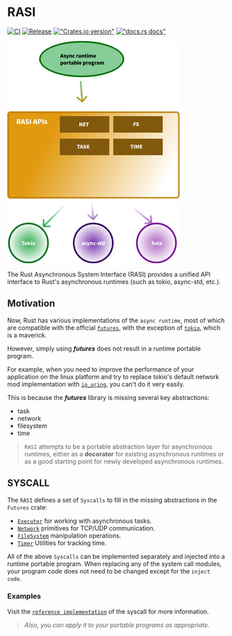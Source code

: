 # RASI

[![CI](https://github.com/HalaOS/RASI/actions/workflows/ci.yaml/badge.svg)](https://github.com/HalaOS/RASI/actions/workflows/ci.yaml)
[![Release](https://github.com/HalaOS/RASI/actions/workflows/release.yaml/badge.svg)](https://github.com/HalaOS/RASI/actions/workflows/release.yaml)
[!["Crates.io version"](https://img.shields.io/crates/v/rasi.svg)](https://crates.io/crates/rasi)
[!["docs.rs docs"](https://img.shields.io/badge/docs-latest-blue.svg)](https://docs.rs/rasi)

![architectural](./doc/architectural.png)

The Rust Asynchronous System Interface (RASI) provides a unified API interface to Rust's asynchronous runtimes (such as tokio, async-std, etc.).

## Motivation

Now, Rust has various implementations of the `async runtime`, most of which are compatible with the official [`futures`](https://github.com/rust-lang/futures-rs), with the exception of [`tokio`](https://github.com/tokio-rs/tokio), which is a maverick.

However, simply using ***futures*** does not result in a runtime portable program.

For example, when you need to improve the performance of your application on the linux platform and try to replace tokio's default network mod implementation with [`io_uring`](https://www.wikiwand.com/en/Io_uring), you can't do it very easily.

This is because the ***futures*** library is missing several key abstractions:

* task
* network
* filesystem
* time

> `RASI` attempts to be a portable abstraction layer for asynchronous runtimes, either as a **decorator** for existing asynchronous runtimes or as a good starting point for newly developed asynchronous runtimes.

## SYSCALL

The `RASI` defines a set of `Syscalls` to fill in the missing abstractions in the `Futures` crate:

* [`Executor`](https://docs.rs/rasi-syscall/latest/rasi_syscall/trait.Executor.html) for working with asynchronous tasks.
* [`Network`](https://docs.rs/rasi-syscall/latest/rasi_syscall/trait.Network.html) primitives for TCP/UDP communication.
* [`FileSystem`](https://docs.rs/rasi-syscall/latest/rasi_syscall/trait.FileSystem.html)  manipulation operations.
* [`Timer`](https://docs.rs/rasi-syscall/latest/rasi_syscall/trait.Timer.html) Utilities for tracking time.

All of the above `Syscalls` can be implemented separately and injected into a runtime portable program. When replacing any of the system call modules, your program code does not need to be changed except for the `inject code`.

### Examples

Visit the [`reference implementation`](crates/default) of the syscall for more information.

> *Also, you can apply it to your portable programs as appropriate.*
